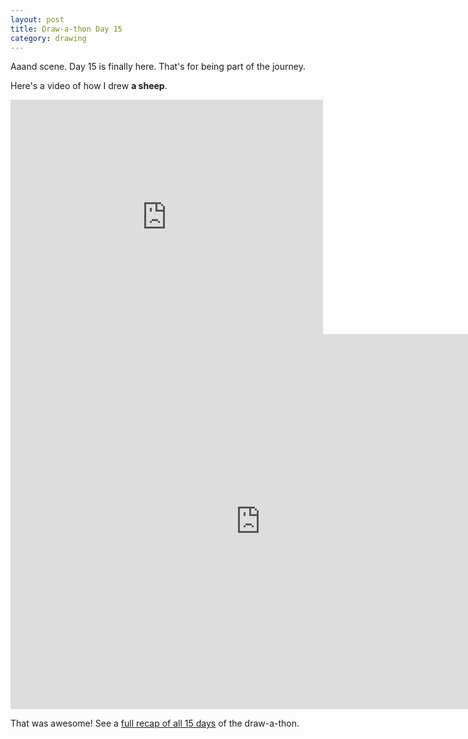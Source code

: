 ```yaml
---
layout: post
title: Draw-a-thon Day 15
category: drawing
---
```


Aaand scene. Day 15 is finally here. That's for being part of the journey.

Here's a video of how I drew **a sheep**.

<iframe src="https://player.vimeo.com/video/123594562" width="500" height="375" frameborder="0" webkitallowfullscreen mozallowfullscreen allowfullscreen class="show-on-mobile"></iframe>

<iframe src="https://player.vimeo.com/video/123594562" width="800" height="600" frameborder="0" webkitallowfullscreen mozallowfullscreen allowfullscreen class="show-on-phablet"></iframe>

That was awesome! See a [full recap of all 15 days](/twitter-drawathon#drawing-of-the-day) of the draw-a-thon.
